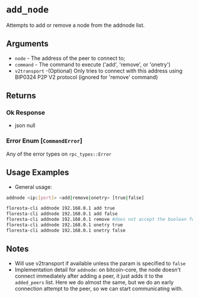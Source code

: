 # `add_node`

Attempts to add or remove a node from the addnode list.

## Arguments
* `node` - The address of the peer to connect to;
* `command` - The command to execute ('add', 'remove', or 'onetry')
* `v2transport` -(Optional) Only tries to connect with this address using BIP0324 P2P V2 protocol (ignored for 'remove' command)

## Returns

### Ok Response
- json null

### Error Enum [`CommandError`]
Any of the error types on `rpc_types::Error`

## Usage Examples

* General usage:
```bash
addnode <ip:[port]> <add|remove|onetry> [true|false]
```

```bash
floresta-cli addnode 192.168.0.1 add true
floresta-cli addnode 192.168.0.1 add false
floresta-cli addnode 192.168.0.1 remove #does not accept the boolean for v2transport
floresta-cli addnode 192.168.0.1 onetry true
floresta-cli addnode 192.168.0.1 onetry false
```

## Notes
- Will use v2transport if available unless the param is specified to `false`
- Implementation detail for `addnode`: on bitcoin-core, the node doesn't connect immediately after adding a peer, it just adds it to the `added_peers` list. Here we do almost the same, but we do an early connection attempt to the peer, so we can start communicating with.
